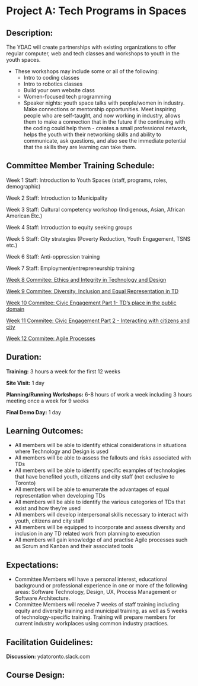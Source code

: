 # Project A:  Tech Programs in Spaces

## Description: 
The YDAC will create partnerships with existing organizations to offer regular computer, web and tech classes and workshops to youth in the youth spaces. 
- These workshops may include some or all of the following: 
    - Intro to coding classes
    - Intro to robotics classes
    - Build your own website class
    - Women-focused tech programming
    - Speaker nights: youth space talks with people/women in industry. Make connections or mentorship opportunities. Meet inspiring people who are self-taught, and now working in industry, allows them to make a connection that in the future if the continuing with the coding could help them - creates a small professional network, helps the youth with their networking skills and ability to communicate, ask questions, and also see the immediate potential that the skills they are learning can take them. 

## Committee Member Training Schedule: 
Week 1 Staff: Introduction to Youth Spaces (staff, programs, roles, demographic)

Week 2 Staff: Introduction to Municipality

Week 3 Staff: Cultural competency workshop (Indigenous, Asian, African American Etc.)

Week 4 Staff: Introduction to equity seeking groups

Week 5 Staff: City strategies (Poverty Reduction, Youth Engagement, TSNS etc.)

Week 6 Staff: Anti-oppression training

Week 7 Staff: Employment/entrepreneurship training

[Week 8 Commitee: Ethics and Integrity in Technology and Design](../Training/exercise-1.md)

[Week 9 Commitee: Diversity, Inclusion and Equal Representation in TD](../Training/exercise-2.md)

[Week 10 Commitee: Civic Engagement Part 1- TD’s place in the public domain](../Training/exercise-3.md)

[Week 11 Commitee: Civic Engagement Part 2 - Interacting with citizens and city](../Training/exercise-4.md)

[Week 12 Commitee: Agile Processes](../Training/exercise-5.md) 

## Duration:  

**Training:** 3 hours a week for the first 12 weeks

**Site Visit:** 1 day  

**Planning/Running Workshops:** 6-8 hours of work a week including 3 hours meeting once a week for 9 weeks

**Final Demo Day:** 1 day 

## Learning Outcomes: 
- All members will be able to identify ethical considerations in situations where Technology and Design is used
- All members will be able to assess the fallouts and risks associated with TDs
- All members will be able to identify specific examples of technologies that have benefited youth, citizens and city staff (not exclusive to Toronto)
- All members will be able to enumerate the advantages of equal representation when developing TDs
- All members will be able to identify the various categories of TDs that exist and how they’re used
- All members will develop interpersonal skills necessary to interact with youth, citizens and city staff
- All members will be equipped to incorporate and assess diversity and inclusion in any TD related work from planning to execution
- All members will gain knowledge of and practise Agile processes such as Scrum and Kanban and their associated tools

## Expectations: 
- Committee Members will have a personal interest, educational background or professional experience in one or more of the following areas: Software Technology, Design, UX, Process Management or Software Architecture.
- Committee Members will receive 7 weeks of staff training including equity and diversity training and municipal training, as well as 5 weeks of technology-specific training. Training will prepare members for current industry workplaces using common industry practices. 

## Facilitation Guidelines:
**Discussion:** ydatoronto.slack.com

## Course Design: 
